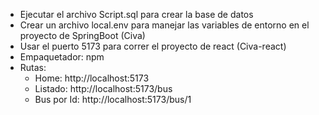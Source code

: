 - Ejecutar el archivo Script.sql para crear la base de datos
- Crear un archivo local.env para manejar las variables de entorno en el proyecto de SpringBoot (Civa)
- Usar el puerto 5173 para correr el proyecto de react (Civa-react)
- Empaquetador: npm 
- Rutas:
  - Home: http://localhost:5173
  - Listado: http://localhost:5173/bus
  - Bus por Id: http://localhost:5173/bus/1
